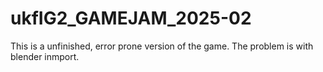 # ukfIG2_GAMEJAM_2025-02

This is a unfinished, error prone version of the game. The problem is with blender inmport.

